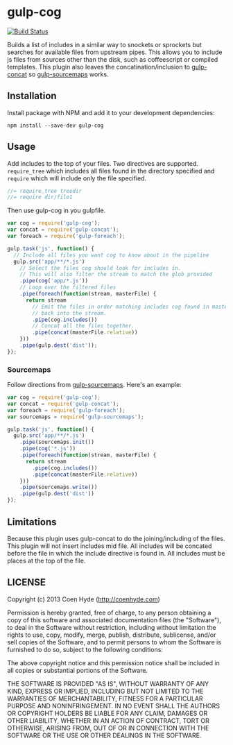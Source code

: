 # gulp-cog 

[![Build Status](https://travis-ci.org/coen-hyde/gulp-cog.svg?branch=master)](https://travis-ci.org/coen-hyde/gulp-cog)

Builds a list of includes in a similar way to snockets or sprockets but searches for available files from upstream pipes. This allows you to include js files from sources other than the disk, such as coffeescript or compiled templates. This plugin also leaves the concatination/inclusion to [gulp-concat](https://github.com/wearefractal/gulp-concat) so [gulp-sourcemaps](https://github.com/floridoo/gulp-sourcemaps) works.

## Installation

Install package with NPM and add it to your development dependencies:

`npm install --save-dev gulp-cog`

## Usage

Add includes to the top of your files. Two directives are supported. `require_tree` which includes all files found in the directory specified and `require` which will include only the file specified.

```javascript
//= require_tree treedir
//= require dir/file1
```

Then use gulp-cog in you gulpfile.

```javascript
var cog = require('gulp-cog');
var concat = require('gulp-concat');
var foreach = require('gulp-foreach');

gulp.task('js', function() {
  // Include all files you want cog to know about in the pipeline
  gulp.src('app/**/*.js') 
    // Select the files cog should look for includes in. 
    // This will also filter the stream to match the glob provided
    .pipe(cog('app/*.js'))
    // Loop over the filtered files
    .pipe(foreach(function(stream, masterFile) {
      return stream
        // Emit the files in order matching includes cog found in masterFile
        // back into the stream.
        .pipe(cog.includes())
        // Concat all the files together.
        .pipe(concat(masterFile.relative))
    }))
    .pipe(gulp.dest('dist'));
});
```

### Sourcemaps

Follow directions from [gulp-sourcemaps](https://github.com/floridoo/gulp-sourcemaps). Here's an example:

```javascript
var cog = require('gulp-cog');
var concat = require('gulp-concat');
var foreach = require('gulp-foreach');
var sourcemaps = require('gulp-sourcemaps');

gulp.task('js', function() {
  gulp.src('app/**/*.js') 
    .pipe(sourcemaps.init())
    .pipe(cog('*.js')) 
    .pipe(foreach(function(stream, masterFile) {
      return stream
        .pipe(cog.includes())
        .pipe(concat(masterFile.relative))
    }))
    .pipe(sourcemaps.write())
    .pipe(gulp.dest('dist'))
});
```

## Limitations

Because this plugin uses gulp-concat to do the joining/including of the files. This plugin will not insert includes mid file. All includes will be concated before the file in which the include directive is found in. All includes must be places at the top of the file.

## LICENSE

Copyright (c) 2013 Coen Hyde (http://coenhyde.com)

Permission is hereby granted, free of charge, to any person obtaining
a copy of this software and associated documentation files (the
"Software"), to deal in the Software without restriction, including
without limitation the rights to use, copy, modify, merge, publish,
distribute, sublicense, and/or sell copies of the Software, and to
permit persons to whom the Software is furnished to do so, subject to
the following conditions:

The above copyright notice and this permission notice shall be
included in all copies or substantial portions of the Software.

THE SOFTWARE IS PROVIDED "AS IS", WITHOUT WARRANTY OF ANY KIND,
EXPRESS OR IMPLIED, INCLUDING BUT NOT LIMITED TO THE WARRANTIES OF
MERCHANTABILITY, FITNESS FOR A PARTICULAR PURPOSE AND
NONINFRINGEMENT. IN NO EVENT SHALL THE AUTHORS OR COPYRIGHT HOLDERS BE
LIABLE FOR ANY CLAIM, DAMAGES OR OTHER LIABILITY, WHETHER IN AN ACTION
OF CONTRACT, TORT OR OTHERWISE, ARISING FROM, OUT OF OR IN CONNECTION
WITH THE SOFTWARE OR THE USE OR OTHER DEALINGS IN THE SOFTWARE.
